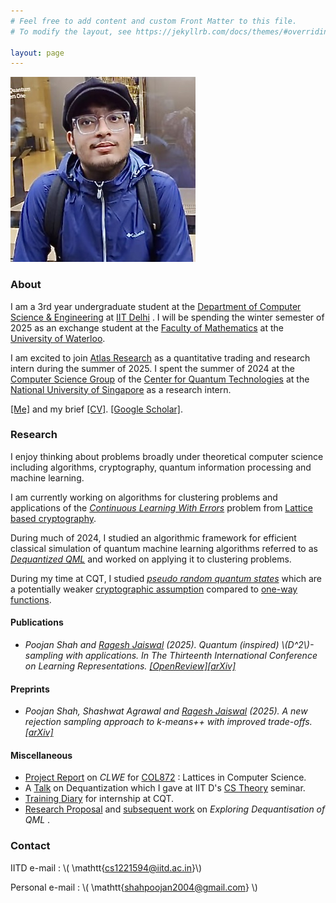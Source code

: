 ```yaml
---
# Feel free to add content and custom Front Matter to this file.
# To modify the layout, see https://jekyllrb.com/docs/themes/#overriding-theme-defaults

layout: page
---
```



<img style="float: center;" src="me.JPEG" class = "circular-frame" >



### About 


I am a 3rd year undergraduate student at the [Department of  Computer Science & Engineering](https://www.cse.iitd.ac.in/) at [IIT Delhi](https://home.iitd.ac.in/) .  I will be spending the winter semester of 2025 as an exchange student at the [Faculty of Mathematics](https://uwaterloo.ca/math/) at the [University of Waterloo](https://uwaterloo.ca/). 

I am excited to join [Atlas Research](https://www.linkedin.com/company/atlas-research-ai/posts/?feedView=all) as a quantitative trading and research intern during the summer of 2025. I spent the summer of 2024  at the [Computer Science Group](https://www.quantumlah.org/research/group/Rahul-Jain) of the [Center for Quantum Technologies](https://www.quantumlah.org/) at the [National University of Singapore](https://nus.edu.sg/) as a research intern.


[[Me]](me.JPEG) and my brief [[CV]](https://drive.google.com/file/d/148U38niU05YE_U1oDqrKn0I8wXLGgbxG/view?usp=sharing).  [[Google Scholar]](https://scholar.google.ca/citations?hl=en&view_op=list_works&gmla=AOv-ny_OFkMHrWUMPNHQCyvv05avR8LXUHY6vYYfLZpDepuWzLy1DVgpFu_KIZzge24Ap-uclYsDnkziNSYbtu0dH-nr&user=uedBN20AAAAJ). 

### Research

I enjoy thinking about problems broadly under theoretical computer science including algorithms, cryptography, quantum information processing and machine learning. 

I am currently working on algorithms for clustering problems and applications of the [_Continuous Learning With Errors_](https://arxiv.org/abs/2005.09595) problem from [Lattice based cryptography](https://en.wikipedia.org/wiki/Lattice-based_cryptography). 

During much of 2024, I studied an algorithmic framework for efficient classical simulation of quantum machine learning algorithms referred to as [_Dequantized QML_](https://ewintang.com/assets/tang_thesis.pdf) and worked on applying it to clustering problems.

 During my time at CQT, I studied [_pseudo random quantum states_](https://arxiv.org/abs/2112.10020) which are a  potentially weaker [cryptographic assumption](https://en.wikipedia.org/wiki/Computational_hardness_assumption) compared to [one-way functions](https://en.wikipedia.org/wiki/One-way_function).  



#### Publications

-  _Poojan Shah and [Ragesh Jaiswal](https://www.cse.iitd.ac.in/~rjaiswal/) (2025). Quantum (inspired) \\(D^2\\)-sampling with applications. In The Thirteenth
International Conference on Learning Representations. [[OpenReview]](https://openreview.net/forum?id=tDIL7UXmSS)[[arXiv]](https://arxiv.org/abs/2405.13351)_


#### Preprints

- _Poojan Shah, Shashwat Agrawal and [Ragesh Jaiswal](https://www.cse.iitd.ac.in/~rjaiswal/) (2025). A new rejection sampling approach to k-means++ with
improved trade-offs. [[arXiv]](https://arxiv.org/abs/2502.02085)_

#### Miscellaneous

- [Project Report](https://drive.google.com/file/d/1sAMgy_b85TmKmn6PrFv3pYO3LL50Jl6t/view?usp=sharing) on _CLWE_ for [COL872](https://sites.google.com/view/rajendrak/home/col872-lattices-in-computer-science) : Lattices in Computer Science. 
- A [Talk](https://drive.google.com/file/d/10hbt5_6Pd_qbcC5O_FxOspqenUsylO2V/view?usp=sharing) on Dequantization which I gave at IIT D's [CS Theory](https://cstheory.iitd.ac.in/index.html) seminar. 
- [Training Diary](https://drive.google.com/file/d/172Y9i1EXFuj7_xUx312oYL4hXghbKaMp/view) for internship at CQT. 
- [Research Proposal](https://drive.google.com/file/d/1Tv6BSx-AccOXlK7cKLiOE22D6t3l7Z-M/view?usp=sharing) and [subsequent work](https://drive.google.com/file/d/1tlcvpPDR4P1Kk0BI8ktx4NAZ7K8qCX65/view?usp=sharing) on _Exploring Dequantisation of QML_ .

### Contact 

IITD e-mail : \\(  \mathtt{cs1221594@iitd.ac.in}\\) 

Personal e-mail : \\( \mathtt{shahpoojan2004@gmail.com} \\) 